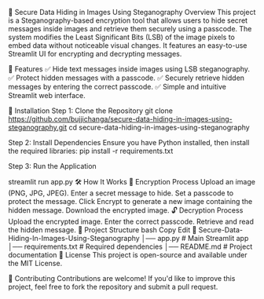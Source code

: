 🔐 Secure Data Hiding in Images Using Steganography
Overview
This project is a Steganography-based encryption tool that allows users to hide secret messages inside images and retrieve them securely using a passcode. The system modifies the Least Significant Bits (LSB) of the image pixels to embed data without noticeable visual changes. It features an easy-to-use Streamlit UI for encrypting and decrypting messages.

📌 Features
✅ Hide text messages inside images using LSB steganography.
✅ Protect hidden messages with a passcode.
✅ Securely retrieve hidden messages by entering the correct passcode.
✅ Simple and intuitive Streamlit web interface.

🚀 Installation
Step 1: Clone the Repository
git clone https://github.com/bujjichanga/secure-data-hiding-in-images-using-steganography.git
cd secure-data-hiding-in-images-using-steganography

Step 2: Install Dependencies
Ensure you have Python installed, then install the required libraries:
pip install -r requirements.txt

Step 3: Run the Application


streamlit run app.py
🛠 How It Works
🔏 Encryption Process
Upload an image (PNG, JPG, JPEG).
Enter a secret message to hide.
Set a passcode to protect the message.
Click Encrypt to generate a new image containing the hidden message.
Download the encrypted image.
🔓 Decryption Process
Upload the encrypted image.
Enter the correct passcode.
Retrieve and read the hidden message.
📂 Project Structure
bash
Copy
Edit
📁 Secure-Data-Hiding-In-Images-Using-Steganography
│── app.py                  # Main Streamlit app
│── requirements.txt         # Required dependencies
│── README.md                # Project documentation
📜 License
This project is open-source and available under the MIT License.

🤝 Contributing
Contributions are welcome! If you'd like to improve this project, feel free to fork the repository and submit a pull request.

